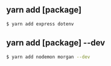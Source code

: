 ## yarn add [package]

```bash
$ yarn add express dotenv
```

## yarn add [package] --dev

```bash
$ yarn add nodemon morgan --dev
```
